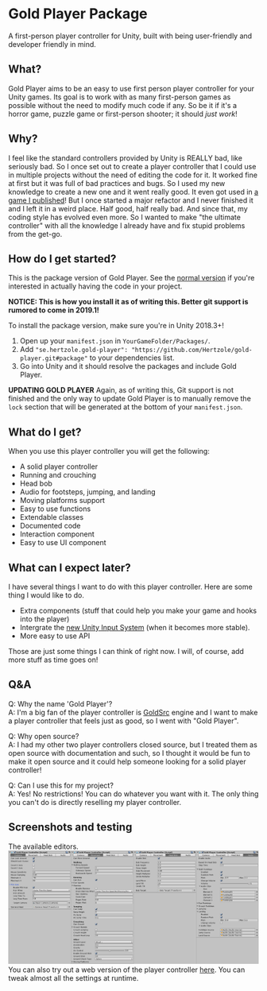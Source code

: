 # Gold Player Package
A first-person player controller for Unity, built with being user-friendly and developer friendly in mind.

## What?
Gold Player aims to be an easy to use first person player controller for your Unity games. Its goal is to work with as many first-person games as possible without the need to modify much code if any. So be it if it's a horror game, puzzle game or first-person shooter; it should *just work*!

## Why?
I feel like the standard controllers provided by Unity is REALLY bad, like seriously bad. So I once set out to create a player controller that I could use in multiple projects without the need of editing the code for it. It worked fine at first but it was full of bad practices and bugs. So I used my new knowledge to create a new one and it went really good. It even got used in [a game I published](https://hertzole.itch.io/jumps)! But I once started a major refactor and I never finished it and I left it in a weird place. Half good, half really bad. And since that, my coding style has evolved even more. So I wanted to make "the ultimate controller" with all the knowledge I already have and fix stupid problems from the get-go. 

## How do I get started?
This is the package version of Gold Player. See the [normal version](https://github.com/Hertzole/gold-player/tree/master) if you're interested in actually having the code in your project.

**NOTICE: This is how you install it as of writing this. Better git support is rumored to come in 2019.1!**

To install the package version, make sure you're in Unity 2018.3+!

1. Open up your `manifest.json` in `YourGameFolder/Packages/`.
2. Add `"se.hertzole.gold-player": "https://github.com/Hertzole/gold-player.git#package"` to your dependencies list.
3. Go into Unity and it should resolve the packages and include Gold Player.

**UPDATING GOLD PLAYER**
Again, as of writing this, Git support is not finished and the only way to update Gold Player is to manually remove the `lock` section that will be generated at the bottom of your `manifest.json`.
## What do I get?
When you use this player controller you will get the following:
- A solid player controller
- Running and crouching
- Head bob
- Audio for footsteps, jumping, and landing
- Moving platforms support
- Easy to use functions
- Extendable classes
- Documented code
- Interaction component
- Easy to use UI component

## What can I expect later?
I have several things I want to do with this player controller. Here are some thing I would like to do.
- Extra components (stuff that could help you make your game and hooks into the player)
- Intergrate the [new Unity Input System](https://github.com/Unity-Technologies/InputSystem) (when it becomes more stable).
- More easy to use API

Those are just some things I can think of right now. I will, of course, add more stuff as time goes on!

## Q&A
Q: Why the name 'Gold Player'?  
A: I'm a big fan of the player controller is [GoldSrc](https://en.wikipedia.org/wiki/GoldSrc) engine and I want to make a player controller that feels just as good, so I went with "Gold Player".

Q: Why open source?  
A: I had my other two player controllers closed source, but I treated them as open source with documentation and such, so I thought it would be fun to make it open source and it could help someone looking for a solid player controller!

Q: Can I use this for my project?  
A: Yes! No restrictions! You can do whatever you want with it. The only thing you can't do is directly reselling my player controller. 

## Screenshots and testing
The available editors.
![Editor](https://raw.githubusercontent.com/Hertzole/gold-player/gh-pages/docs/screenshots/editor.png)
You can also try out a web version of the player controller [here](http://hertzole.github.io/gold-player/docs/play). You can tweak almost all the settings at runtime.
